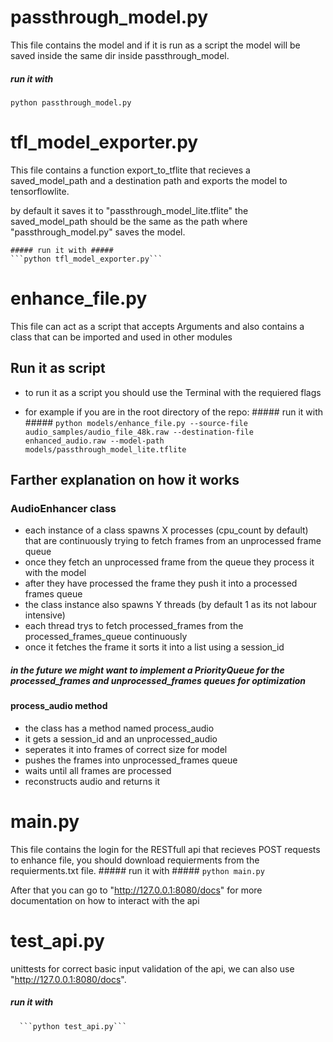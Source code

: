 # passthrough_model.py
  This file contains the model and if it is run as a script the model will be saved inside the same dir inside passthrough_model. 
  ##### run it with #####
  ```python passthrough_model.py```
# tfl_model_exporter.py 
  This file contains a function export_to_tflite that recieves a saved_model_path and a destination path and exports the model to tensorflowlite.
  
  by default it saves it to "passthrough_model_lite.tflite" the saved_model_path should be the same as the path where "passthrough_model.py" saves the model.

    ##### run it with #####
    ```python tfl_model_exporter.py```
    
# enhance_file.py 
 This file can act as a script that accepts Arguments and also contains a class that can be imported and used in other modules 
 ## Run it as script ##
  - to run it as a script you should use the Terminal with the requiered flags
  *  for example if you are in the root directory of the repo:
    ##### run it with #####
   ```python models/enhance_file.py --source-file audio_samples/audio_file_48k.raw --destination-file enhanced_audio.raw --model-path models/passthrough_model_lite.tflite``` 

## Farther explanation on how it works ##
  ### AudioEnhancer class ### 
  - each instance of a class spawns X processes (cpu_count by default) that are continuously trying to fetch frames from an unprocessed frame queue 
  - once they fetch an unprocessed frame from the queue they process it with the model
  - after they have processed the frame they push it into a processed frames queue
  - the class instance also spawns Y threads (by default 1 as its not labour intensive) 
  - each thread  trys to fetch processed_frames from the processed_frames_queue continuously
  - once it fetches the frame it sorts it into a list using a session_id
  ##### in the future we might want to implement a PriorityQueue for the processed_frames and unprocessed_frames queues for optimization 
  #### process_audio method ####
  - the class has a method named process_audio
  - it gets a session_id and an unprocessed_audio
  - seperates it into frames of correct size for model
  - pushes the frames into unprocessed_frames queue
  - waits until all frames are processed
  - reconstructs audio and returns it
# main.py 
  This file contains the login for the RESTfull api that recieves POST requests to enhance file, you should download requierments from the requierments.txt file.
    ##### run it with #####
      ```python main.py```

  After that you can go to "http://127.0.0.1:8080/docs" for more documentation on how to interact with the api 


# test_api.py 
unittests for correct basic input validation of the api, we can also use "http://127.0.0.1:8080/docs".
  ##### run it with #####
      ```python test_api.py```


   

